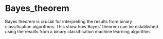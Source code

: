 # Bayes_theorem
Bayes theorem is crucial for interpreting the results from binary classification algorithms. This show how Bayes' theorem can be established using the results from a binary classification machine learning algorithm.

